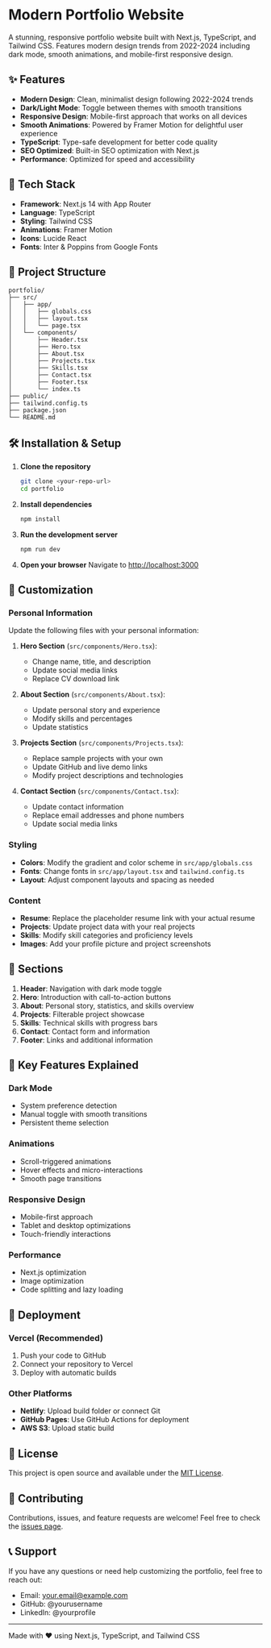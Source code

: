 # Modern Portfolio Website

A stunning, responsive portfolio website built with Next.js, TypeScript, and Tailwind CSS. Features modern design trends from 2022-2024 including dark mode, smooth animations, and mobile-first responsive design.

## ✨ Features

- **Modern Design**: Clean, minimalist design following 2022-2024 trends
- **Dark/Light Mode**: Toggle between themes with smooth transitions
- **Responsive Design**: Mobile-first approach that works on all devices
- **Smooth Animations**: Powered by Framer Motion for delightful user experience
- **TypeScript**: Type-safe development for better code quality
- **SEO Optimized**: Built-in SEO optimization with Next.js
- **Performance**: Optimized for speed and accessibility

## 🚀 Tech Stack

- **Framework**: Next.js 14 with App Router
- **Language**: TypeScript
- **Styling**: Tailwind CSS
- **Animations**: Framer Motion
- **Icons**: Lucide React
- **Fonts**: Inter & Poppins from Google Fonts

## 📂 Project Structure

```
portfolio/
├── src/
│   ├── app/
│   │   ├── globals.css
│   │   ├── layout.tsx
│   │   └── page.tsx
│   └── components/
│       ├── Header.tsx
│       ├── Hero.tsx
│       ├── About.tsx
│       ├── Projects.tsx
│       ├── Skills.tsx
│       ├── Contact.tsx
│       ├── Footer.tsx
│       └── index.ts
├── public/
├── tailwind.config.ts
├── package.json
└── README.md
```

## 🛠️ Installation & Setup

1. **Clone the repository**
   ```bash
   git clone <your-repo-url>
   cd portfolio
   ```

2. **Install dependencies**
   ```bash
   npm install
   ```

3. **Run the development server**
   ```bash
   npm run dev
   ```

4. **Open your browser**
   Navigate to [http://localhost:3000](http://localhost:3000)

## 🎨 Customization

### Personal Information

Update the following files with your personal information:

1. **Hero Section** (`src/components/Hero.tsx`):
   - Change name, title, and description
   - Update social media links
   - Replace CV download link

2. **About Section** (`src/components/About.tsx`):
   - Update personal story and experience
   - Modify skills and percentages
   - Update statistics

3. **Projects Section** (`src/components/Projects.tsx`):
   - Replace sample projects with your own
   - Update GitHub and live demo links
   - Modify project descriptions and technologies

4. **Contact Section** (`src/components/Contact.tsx`):
   - Update contact information
   - Replace email addresses and phone numbers
   - Update social media links

### Styling

- **Colors**: Modify the gradient and color scheme in `src/app/globals.css`
- **Fonts**: Change fonts in `src/app/layout.tsx` and `tailwind.config.ts`
- **Layout**: Adjust component layouts and spacing as needed

### Content

- **Resume**: Replace the placeholder resume link with your actual resume
- **Projects**: Update project data with your real projects
- **Skills**: Modify skill categories and proficiency levels
- **Images**: Add your profile picture and project screenshots

## 📱 Sections

1. **Header**: Navigation with dark mode toggle
2. **Hero**: Introduction with call-to-action buttons
3. **About**: Personal story, statistics, and skills overview
4. **Projects**: Filterable project showcase
5. **Skills**: Technical skills with progress bars
6. **Contact**: Contact form and information
7. **Footer**: Links and additional information

## 🎯 Key Features Explained

### Dark Mode
- System preference detection
- Manual toggle with smooth transitions
- Persistent theme selection

### Animations
- Scroll-triggered animations
- Hover effects and micro-interactions
- Smooth page transitions

### Responsive Design
- Mobile-first approach
- Tablet and desktop optimizations
- Touch-friendly interactions

### Performance
- Next.js optimization
- Image optimization
- Code splitting and lazy loading

## 🚀 Deployment

### Vercel (Recommended)
1. Push your code to GitHub
2. Connect your repository to Vercel
3. Deploy with automatic builds

### Other Platforms
- **Netlify**: Upload build folder or connect Git
- **GitHub Pages**: Use GitHub Actions for deployment
- **AWS S3**: Upload static build

## 📝 License

This project is open source and available under the [MIT License](LICENSE).

## 🤝 Contributing

Contributions, issues, and feature requests are welcome! Feel free to check the [issues page](issues).

## 📞 Support

If you have any questions or need help customizing the portfolio, feel free to reach out:

- Email: your.email@example.com
- GitHub: @yourusername
- LinkedIn: @yourprofile

---

Made with ❤️ using Next.js, TypeScript, and Tailwind CSS

